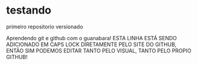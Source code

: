 # testando
primeiro repositorio versionado

Aprendendo git e github com o guanabara!
ESTA LINHA ESTÁ SENDO ADICIONADO EM CAPS LOCK DIRETAMENTE PELO SITE DO GITHUB, ENTÃO SIM PODEMOS EDITAR TANTO PELO VISUAL, TANTO PELO PROPIO GITHUB!
